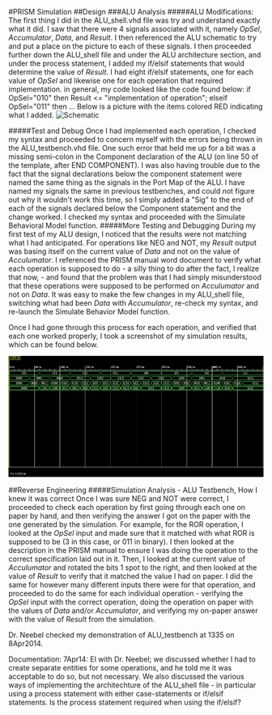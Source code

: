 #PRISM Simulation
##Design
###ALU Analysis
#####ALU Modifications: 
The first thing I did in the ALU_shell.vhd file was try and understand exactly what it did. I saw that there were 4 signals associated with it, namely _OpSel_, _Accumulator_, _Data_, and _Result_. I then referenced the ALU schematic to try and put a place on the picture to each of these signals. I then proceeded further down the ALU_shell file and under the ALU architecture section, and under the process statement, I added my if/elsif statements that would determine the value of _Result_. I had eight if/elsif statements, one for each value of _OpSel_ and likewise one for each operation that required implementation. in general, my code looked like the code found below:
    if OpSel="010" then
      Result <= "implementation of operation";
    elseif OpSel="011" then
      ...
Below is a picture with the items colored RED indicating what I added.
![Schematic](https://..... "What I added")

#####Test and Debug
Once I had implemented each operation, I checked my syntax and proceeded to concern myself with the errors being thrown in the ALU_testbench.vhd file. One such error that held me up for a bit was a missing semi-colon in the Component declaration of the ALU (on line 50 of the template, after END COMPONENT). I was also having trouble due to the fact that the signal declarations below the component statement were named the same thing as the signals in the Port Map of the ALU. I have named my signals the same in previous testbenches, and could not figure out why it wouldn't work this time, so I simply added a "Sig" to the end of each of the signals declared below the Component statement and the change worked. I checked my syntax and proceeded with the Simulate Behavioral Model function. 
#####More Testing and Debugging
During my first test of my ALU design, I noticed that the results were not matching what I had anticipated. For operations like NEG and NOT, my _Result_ output was basing itself on the current value of _Data_ and not on the value of _Acculumator_. I referenced the PRISM manual word document to verify what each operation is supposed to do - a silly thing to do after the fact, I realize that now, - and found that the problem was that I had simply misunderstood that these operations were supposed to be performed on _Acculumator_ and not on _Data_. It was easy to make the few changes in my ALU_shell file, switching what had been _Data_ with _Accumulator_, re-check my syntax, and re-launch the Simulate Behavior Model function. 



Once I had gone through this process for each operation, and verified that each one worked properly, I took a screenshot of my simulation results, which can be found below. 

![waveform](https://github.com/JasonPluger/PRISM/blob/master/ALU_testbench_waveform.JPG "ALU simulation waveform")






##Reverse Engineering
#####Simulation Analysis - ALU Testbench, How I knew it was correct
Once I was sure NEG and NOT were correct, I proceeded to check each operation by first going through each one on paper by hand, and then verifying the answer I got on the paper with the one generated by the simulation. For example, for the ROR operation, I looked at the _OpSel_ input and made sure that it matched with what ROR is supposed to be (3 in this case, or 011 in binary). I then looked at the description in the PRISM manual to ensure I was doing the operation to the correct specification laid out in it. Then, I looked at the current value of _Acculumator_ and rotated the bits 1 spot to the right, and then looked at the value of _Result_ to verify that it matched the value I had on paper. I did the same for however many different inputs there were for that operation, and proceeded to do the same for each individual operation - verifying the _OpSel_ input with the correct operation, doing the operation on paper with the values of _Data_ and/or _Accumulator_, and verifying my on-paper answer with the value of _Result_ from the simulation. 



Dr. Neebel checked my demonstration of ALU_testbench at 1335 on 8Apr2014.

Documentation: 7Apr14: EI with Dr. Neebel; we discussed whether I had to create separate entities for some operations, and he told me it was acceptable to do so, but not necessary. We also discussed the various ways of implementing the architechture of the ALU_shell file - in particular using a process statement with either case-statements or if/elsif statements. Is the process statement required when using the if/elsif? 

